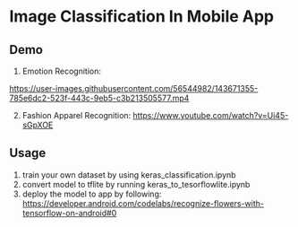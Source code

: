 # Image Classification In Mobile App
## Demo
1. Emotion Recognition: 

https://user-images.githubusercontent.com/56544982/143671355-785e6dc2-523f-443c-9eb5-c3b213505577.mp4

2. Fashion Apparel Recognition: https://www.youtube.com/watch?v=Ui45-sGpXOE
## Usage
1. train your own dataset by using keras_classification.ipynb
2. convert model to tflite by running keras_to_tesorflowlite.ipynb
3. deploy the model to app by following: https://developer.android.com/codelabs/recognize-flowers-with-tensorflow-on-android#0 
